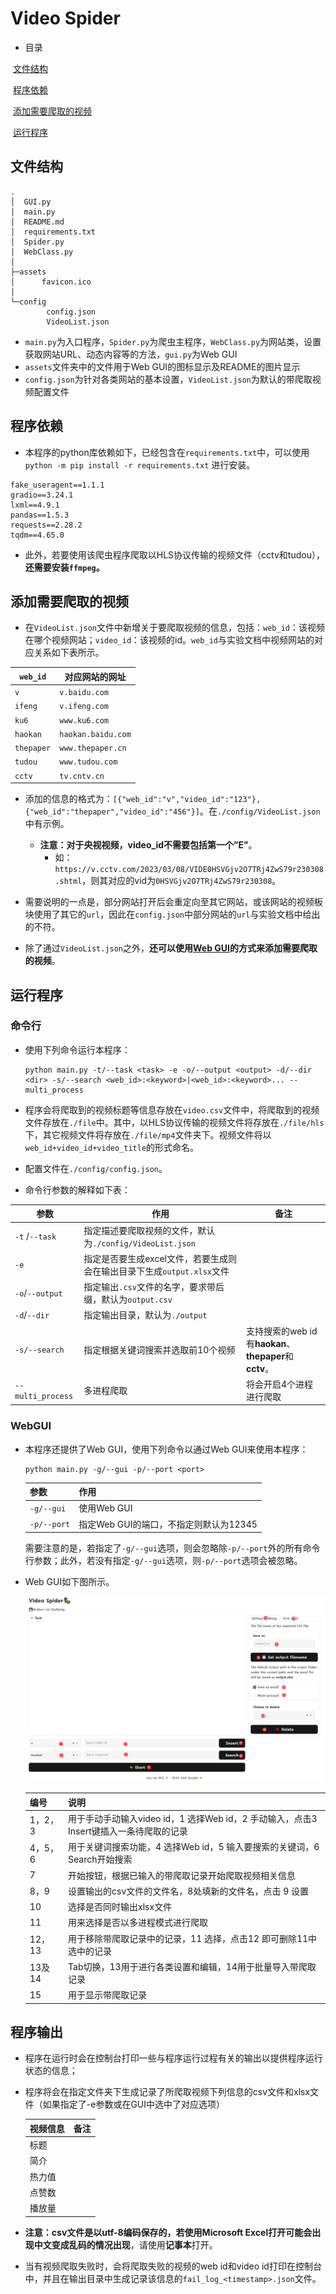 # Video Spider

- 目录

​	[文件结构](#文件结构)

​	[程序依赖](#程序依赖)

​	[添加需要爬取的视频](#添加需要爬取的视频)

​	[运行程序](#运行程序)



## 文件结构

```
.
│  GUI.py
│  main.py
│  README.md
│  requirements.txt
│  Spider.py
│  WebClass.py
│
├─assets
│      favicon.ico
│
└─config
        config.json
        VideoList.json
```

- `main.py`为入口程序，`Spider.py`为爬虫主程序，`WebClass.py`为网站类，设置获取网站URL、动态内容等的方法，`gui.py`为Web GUI
- `assets`文件夹中的文件用于Web GUI的图标显示及README的图片显示
- `config.json`为针对各类网站的基本设置，`VideoList.json`为默认的带爬取视频配置文件



## 程序依赖

- 本程序的python库依赖如下，已经包含在`requirements.txt`中，可以使用 `python -m pip install -r requirements.txt` 进行安装。

```
fake_useragent==1.1.1
gradio==3.24.1
lxml==4.9.1
pandas==1.5.3
requests==2.28.2
tqdm==4.65.0
```

- 此外，若要使用该爬虫程序爬取以HLS协议传输的视频文件（cctv和tudou），**还需要安装`ffmpeg`。**



## 添加需要爬取的视频

- 在`VideoList.json`文件中新增关于要爬取视频的信息，包括：`web_id`：该视频在哪个视频网站；`video_id`：该视频的id。`web_id`与实验文档中视频网站的对应关系如下表所示。

| `web_id`   | 对应网站的网址     |
| ---------- | ------------------ |
| `v`        | `v.baidu.com`      |
| `ifeng`    | `v.ifeng.com`      |
| `ku6`      | `www.ku6.com`      |
| `haokan`   | `haokan.baidu.com` |
| `thepaper` | `www.thepaper.cn`  |
| `tudou`    | `www.tudou.com`    |
| `cctv`     | `tv.cntv.cn`       |

- 添加的信息的格式为：`[{"web_id":"v","video_id":"123"},{"web_id":"thepaper","video_id":"456"}]`。在`./config/VideoList.json`中有示例。
  - **注意：**对于央视视频，video_id不需要包括第一个**”E”**。
    - 如：`https://v.cctv.com/2023/03/08/VIDE0HSVGjv2O7TRj4ZwS79r230308.shtml`，则其对应的vid为`0HSVGjv2O7TRj4ZwS79r230308`。

- 需要说明的一点是，部分网站打开后会重定向至其它网站，或该网站的视频板块使用了其它的`url`，因此在`config.json`中部分网站的`url`与实验文档中给出的不符。
- 除了通过`VideoList.json`之外，**还可以使用[Web GUI](#WebGUI)的方式来添加需要爬取的视频**。



## 运行程序

### 命令行

- 使用下列命令运行本程序：

  ```shell
  python main.py -t/--task <task> -e -o/--output <output> -d/--dir <dir> -s/--search <web_id>:<keyword>|<web_id>:<keyword>... --multi_process
  ```

- 程序会将爬取到的视频标题等信息存放在`video.csv`文件中，将爬取到的视频文件存放在`./file`中。其中，以HLS协议传输的视频文件将存放在`./file/hls`下，其它视频文件将存放在`./file/mp4`文件夹下。视频文件将以`web_id+video_id+video_title`的形式命名。


- 配置文件在`./config/config.json`。


- 命令行参数的解释如下表：


| 参数              | 作用                                                         | 备注                                                   |
| ----------------- | ------------------------------------------------------------ | ------------------------------------------------------ |
| `-t` /`--task`    | 指定描述要爬取视频的文件，默认为`./config/VideoList.json`    |                                                        |
| `-e`              | 指定是否要生成excel文件，若要生成则会在输出目录下生成`output.xlsx`文件 |                                                        |
| `-o`/`--output`   | 指定输出`.csv`文件的名字，要求带后缀，默认为`output.csv`     |                                                        |
| `-d`/`--dir`      | 指定输出目录，默认为`./output`                               |                                                        |
| `-s/--search`     | 指定根据关键词搜索并选取前10个视频                           | 支持搜索的web id有**haokan**、**thepaper**和**cctv**。 |
| `--multi_process` | 多进程爬取                                                   | 将会开启4个进程进行爬取                                |

### WebGUI

- 本程序还提供了Web GUI，使用下列命令以通过Web GUI来使用本程序：

  ```shell
  python main.py -g/--gui -p/--port <port>
  ```

  | 参数        | 作用                                   |
  | ----------- | -------------------------------------- |
  | `-g/--gui`  | 使用Web GUI                            |
  | `-p/--port` | 指定Web GUI的端口，不指定则默认为12345 |

  需要注意的是，若指定了`-g/--gui`选项，则会忽略除`-p/--port`外的所有命令行参数；此外，若没有指定`-g/--gui`选项，则`-p/--port`选项会被忽略。

- Web GUI如下图所示。

  ![gui](./assets/gui.png)
  
  | 编号    | 说明                                                         |
  | ------- | ------------------------------------------------------------ |
  | 1，2，3 | 用于手动手动输入video id，1 选择Web id，2 手动输入，点击3 Insert键插入一条待爬取的记录 |
  | 4，5，6 | 用于关键词搜索功能，4 选择Web id，5 输入要搜索的关键词，6 Search开始搜索 |
  | 7       | 开始按钮，根据已输入的带爬取记录开始爬取视频相关信息         |
  | 8，9    | 设置输出的csv文件的文件名，8处填新的文件名，点击 9 设置      |
  | 10      | 选择是否同时输出xlsx文件                                     |
  | 11      | 用来选择是否以多进程模式进行爬取                             |
  | 12，13  | 用于移除带爬取记录中的记录，11 选择，点击12 即可删除11中选中的记录 |
  | 13及14  | Tab切换，13用于进行各类设置和编辑，14用于批量导入带爬取记录  |
  | 15      | 用于显示带爬取记录                                           |



## 程序输出

- 程序在运行时会在控制台打印一些与程序运行过程有关的输出以提供程序运行状态的信息；

- 程序将会在指定文件夹下生成记录了所爬取视频下列信息的csv文件和xlsx文件（如果指定了-e参数或在GUI中选中了对应选项）

  | 视频信息 | 备注 |
  | -------- | ---- |
  | 标题     |      |
  | 简介     |      |
  | 热力值   |      |
  | 点赞数   |      |
  | 播放量   |      |

- **注意：**csv文件是以utf-8编码保存的，若使用Microsoft Excel打开**可能会出现中文变成乱码的情况出现**，请使用**记事本**打开。

- 当有视频爬取失败时，会将爬取失败的视频的web id和video id打印在控制台中，并且在输出目录中生成记录该信息的`fail_log_<timestamp>.json`文件。

